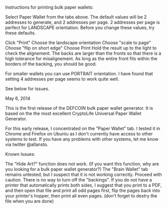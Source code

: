 Instructions for printing bulk paper wallets:

Select Paper Wallet from the tabs above. The default values will be 2 addresses to generate, and 2 addresses per page. 2 addresses per page is perfect for LANDSCAPE orientation. Before you change these values, try these defaults.

Click "Print"
Choose the landscape orientation
Choose "scale to page"
Choose "flip on short edge"
Choose Print
Hold the result up to the light to check the alignement. The backs are larger than the fronts so that there is a high tolerance for misalignement. As long as the entire front fits within the borders of the backing, you should be good.

For smaller wallets you can use PORTRAIT orientation. I have found that setting 4 addresses per page seems to work quite well.

See below for issues.

May 6, 2014

This is the first release of the DEFCOIN bulk paper wallet generator. It is based on the the most excellent CryptoLife Universal Paper Wallet Generator.

For this early release, I concentrated on the "Paper Wallet" tab. I tested it in Chrome and Firefox on Ubuntu as I don't currently have access to other systems to test. If you have any problems with other systems, let me know via twitter @allansto.

Known Issues:

The "Hide Art?" function does not work. (If you want this function, why are you looking for a bulk paper wallet generator?)
The "Brain Wallet" tab remains untested, but I suspect that it is not working correctly. Proceed with caution.
There is no way to turn off the "backings". If you do not have a printer that automatically prints both sides, I suggest that you print to a PDF, and then open that file and print all odd pages first, flip the pages back into your printer's hopper, then print all even pages. (don't forget to destry the file when you are done)
